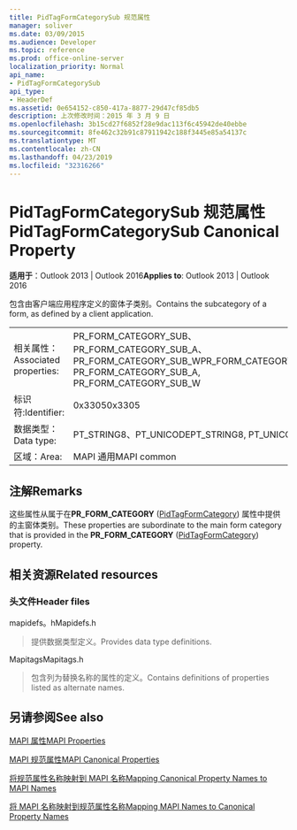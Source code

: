 ```yaml
---
title: PidTagFormCategorySub 规范属性
manager: soliver
ms.date: 03/09/2015
ms.audience: Developer
ms.topic: reference
ms.prod: office-online-server
localization_priority: Normal
api_name:
- PidTagFormCategorySub
api_type:
- HeaderDef
ms.assetid: 0e654152-c850-417a-8877-29d47cf85db5
description: 上次修改时间：2015 年 3 月 9 日
ms.openlocfilehash: 3b15cd27f6852f28e9dac113f6c45942de40ebbe
ms.sourcegitcommit: 8fe462c32b91c87911942c188f3445e85a54137c
ms.translationtype: MT
ms.contentlocale: zh-CN
ms.lasthandoff: 04/23/2019
ms.locfileid: "32316266"
---
```

# <a name="pidtagformcategorysub-canonical-property"></a><span data-ttu-id="5008d-103">PidTagFormCategorySub 规范属性</span><span class="sxs-lookup"><span data-stu-id="5008d-103">PidTagFormCategorySub Canonical Property</span></span>

  
  
<span data-ttu-id="5008d-104">**适用于**：Outlook 2013 | Outlook 2016</span><span class="sxs-lookup"><span data-stu-id="5008d-104">**Applies to**: Outlook 2013 | Outlook 2016</span></span> 
  
<span data-ttu-id="5008d-105">包含由客户端应用程序定义的窗体子类别。</span><span class="sxs-lookup"><span data-stu-id="5008d-105">Contains the subcategory of a form, as defined by a client application.</span></span> 
  
|||
|:-----|:-----|
|<span data-ttu-id="5008d-106">相关属性：</span><span class="sxs-lookup"><span data-stu-id="5008d-106">Associated properties:</span></span>  <br/> |<span data-ttu-id="5008d-107">PR_FORM_CATEGORY_SUB、PR_FORM_CATEGORY_SUB_A、PR_FORM_CATEGORY_SUB_W</span><span class="sxs-lookup"><span data-stu-id="5008d-107">PR_FORM_CATEGORY_SUB, PR_FORM_CATEGORY_SUB_A, PR_FORM_CATEGORY_SUB_W</span></span>  <br/> |
|<span data-ttu-id="5008d-108">标识符:</span><span class="sxs-lookup"><span data-stu-id="5008d-108">Identifier:</span></span>  <br/> |<span data-ttu-id="5008d-109">0x3305</span><span class="sxs-lookup"><span data-stu-id="5008d-109">0x3305</span></span>  <br/> |
|<span data-ttu-id="5008d-110">数据类型：</span><span class="sxs-lookup"><span data-stu-id="5008d-110">Data type:</span></span>  <br/> |<span data-ttu-id="5008d-111">PT_STRING8、PT_UNICODE</span><span class="sxs-lookup"><span data-stu-id="5008d-111">PT_STRING8, PT_UNICODE</span></span>  <br/> |
|<span data-ttu-id="5008d-112">区域：</span><span class="sxs-lookup"><span data-stu-id="5008d-112">Area:</span></span>  <br/> |<span data-ttu-id="5008d-113">MAPI 通用</span><span class="sxs-lookup"><span data-stu-id="5008d-113">MAPI common</span></span>  <br/> |
   
## <a name="remarks"></a><span data-ttu-id="5008d-114">注解</span><span class="sxs-lookup"><span data-stu-id="5008d-114">Remarks</span></span>

<span data-ttu-id="5008d-115">这些属性从属于在**PR_FORM_CATEGORY** ([PidTagFormCategory](pidtagformcategory-canonical-property.md)) 属性中提供的主窗体类别。</span><span class="sxs-lookup"><span data-stu-id="5008d-115">These properties are subordinate to the main form category that is provided in the **PR_FORM_CATEGORY** ([PidTagFormCategory](pidtagformcategory-canonical-property.md)) property.</span></span> 
  
## <a name="related-resources"></a><span data-ttu-id="5008d-116">相关资源</span><span class="sxs-lookup"><span data-stu-id="5008d-116">Related resources</span></span>

### <a name="header-files"></a><span data-ttu-id="5008d-117">头文件</span><span class="sxs-lookup"><span data-stu-id="5008d-117">Header files</span></span>

<span data-ttu-id="5008d-118">mapidefs。h</span><span class="sxs-lookup"><span data-stu-id="5008d-118">Mapidefs.h</span></span>
  
> <span data-ttu-id="5008d-119">提供数据类型定义。</span><span class="sxs-lookup"><span data-stu-id="5008d-119">Provides data type definitions.</span></span>
    
<span data-ttu-id="5008d-120">Mapitags</span><span class="sxs-lookup"><span data-stu-id="5008d-120">Mapitags.h</span></span>
  
> <span data-ttu-id="5008d-121">包含列为替换名称的属性的定义。</span><span class="sxs-lookup"><span data-stu-id="5008d-121">Contains definitions of properties listed as alternate names.</span></span>
    
## <a name="see-also"></a><span data-ttu-id="5008d-122">另请参阅</span><span class="sxs-lookup"><span data-stu-id="5008d-122">See also</span></span>



[<span data-ttu-id="5008d-123">MAPI 属性</span><span class="sxs-lookup"><span data-stu-id="5008d-123">MAPI Properties</span></span>](mapi-properties.md)
  
[<span data-ttu-id="5008d-124">MAPI 规范属性</span><span class="sxs-lookup"><span data-stu-id="5008d-124">MAPI Canonical Properties</span></span>](mapi-canonical-properties.md)
  
[<span data-ttu-id="5008d-125">将规范属性名称映射到 MAPI 名称</span><span class="sxs-lookup"><span data-stu-id="5008d-125">Mapping Canonical Property Names to MAPI Names</span></span>](mapping-canonical-property-names-to-mapi-names.md)
  
[<span data-ttu-id="5008d-126">将 MAPI 名称映射到规范属性名称</span><span class="sxs-lookup"><span data-stu-id="5008d-126">Mapping MAPI Names to Canonical Property Names</span></span>](mapping-mapi-names-to-canonical-property-names.md)

